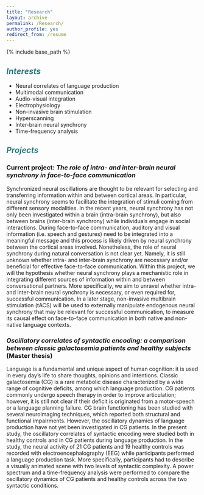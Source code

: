 ```yaml
---
title: "Research"
layout: archive
permalink: /Research/
author_profile: yes
redirect_from: /resume
---
```


{% include base_path %}

## <span style="color: #307D7E"> *Interests*  </span> 

* Neural correlates of language production 
* Multimodal communication 
* Audio-visual integration
* Electrophysiology
* Non-invasive brain stimulation
* Hyperscanning 
* Inter-brain neural synchrony 
* Time-frequency analysis
  


## <span style="color: #307D7E">  *Projects* </span> 
   
### Current project: *The role of intra- and inter-brain neural synchrony in face-to-face communication*
Synchronized neural oscillations are thought to be relevant for selecting and transferring information within and between cortical areas. In particular, neural synchrony seems to facilitate the integration of stimuli coming from different sensory modalities. In the recent years, neural synchrony has not only been investigated within a brain (intra-brain synchrony), but also between brains (inter-brain synchrony) while individuals engage in social interactions.
During face-to-face communication, auditory and visual information (i.e. speech and gestures) need to be integrated into a meaningful message and this process is likely driven by neural synchrony between the cortical areas involved. Nonetheless, the role of neural synchrony during natural conversation is not clear yet. Namely, it is still unknown whether intra- and inter-brain synchrony are necessary and/or beneficial for effective face-to-face communication. Within this project, we will the hypothesis whether neural synchrony plays a mechanistic role in integrating different sources of information within and between conversational partners. More specifically, we aim to unravel whether  intra- and inter-brain neural synchrony is necessary, or even required for, successful communication. In a later stage, non-invasive multibrain stimulation (tACS) will be used to externally manipulate endogenous neural synchrony that may be relevant for successful communication, to measure its causal effect on face-to-face communication in both native and non-native language contexts.


### *Oscillatory correlates of syntactic encoding: a comparison between classic galactosemia patients and healthy subjects* (Master thesis)

Language is a fundamental and unique aspect of human cognition: it is used in every day’s life to share thoughts, opinions and intentions.
Classic galactosemia (CG) is a rare metabolic disease characterized by a wide range of cognitive deficits, among which language production. CG patients commonly undergo speech therapy in order to improve articulation; however, it is still not clear if their deficit is originated from a motor-speech or a language planning failure.
CG brain functioning has been studied with several neuroimaging techniques, which reported both structural and functional impairments. However, the oscillatory dynamics of language production have not yet been investigated in CG patients.
In the present study, the oscillatory correlates of syntactic encoding were studied both in healthy controls and in CG patients during language production. In the study, the neural activity of 21 CG patients and 19 healthy controls was recorded with electroencephalography (EEG) while participants performed a language production task. More specifically, participants had to describe a visually animated scene with two levels of syntactic complexity. A power spectrum and a time-frequency analysis were performed to compare the oscillatory dynamics of CG patients and healthy controls across the two syntactic conditions.


